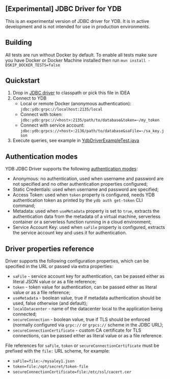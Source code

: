 [Experimental] JDBC Driver for YDB
---
This is an experimental version of JDBC driver for YDB. It is in active development and is not intended for use in production environments.

## Building
All tests are run without Docker by default.
To enable all tests make sure you have Docker or Docker Machine installed then run `mvn install -DSKIP_DOCKER_TESTS=false`

## Quickstart

1) Drop in [JDBC driver](https://github.com/ydb-platform/ydb-jdbc-driver/releases) to classpath or pick this file in IDEA
2) Connect to YDB
   * Local or remote Docker (anonymous authentication): `jdbc:ydb:grpc://localhost:2135/local`
   * Connect with token: `jdbc:ydb:grpc://<host>:2135/path/to/database&token=~/my_token`
   * Connect with service account: `jdbc:ydb:grpcs://<host>:2136/path/to/database&saFile=~/sa_key.json`
3) Execute queries, see example in [YdbDriverExampleTest.java](src/test/java/tech/ydb/jdbc/YdbDriverExampleTest.java)

## Authentication modes

YDB JDBC Driver supports the following [authentication modes](https://ydb.tech/en/docs/reference/ydb-sdk/auth):
* Anonymous: no authentication, used when username and password are not specified and no other authentication properties configured;
* Static Credentials: used when username and password are specified;
* Access Token: used when `token` property is configured, needs YDB authentication token as printed by the `ydb auth get-token` CLI command;
* Metadata: used when `useMetadata` property is set to `true`, extracts the authentication data from the metadata of a virtual machine, serverless container or a serverless function running in a cloud environment;
* Service Account Key: used when `saFile` property is configured, extracts the service account key and uses it for authentication.

## Driver properties reference

Driver supports the following configuration properties, which can be specified in the URL or passed via extra properties:
* `saFile` - service account key for authentication, can be passed either as literal JSON value or as a file reference;
* `token` - token value for authentication, can be passed either as literal value or as a file reference;
* `useMetadata` - boolean value, true if metadata authentication should be used, false otherwise (and default);
* `localDatacenter` - name of the datacenter local to the application being connected;
* `secureConnection` - boolean value, true if TLS should be enforced (normally configured via `grpc://` or `grpcs://` scheme in the JDBC URL);
* `secureConnectionCertificate` - custom CA certificate for TLS connections, can be passed either as literal value or as a file reference.

File references for `saFile`, `token` or `secureConnectionCertificate` must be prefixed with the `file:` URL scheme, for example:
* `saFile=file:~/mysaley1.json`
* `token=file:/opt/secret/token-file`
* `secureConnectionCertificate=file:/etc/ssl/cacert.cer`
